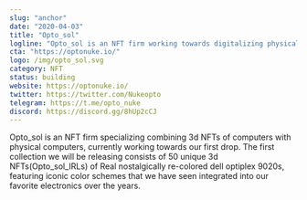 ```yaml
---
slug: "anchor"
date: "2020-04-03"
title: "Opto_sol"
logline: "Opto_sol is an NFT firm working towards digitalizing physical electronics in the form of 3d NFTs to provide a decentralized trustless exchange of electronics."
cta: "https://optonuke.io/"
logo: /img/opto_sol.svg
category: NFT
status: building
website: https://optonuke.io/
twitter: https://twitter.com/Nukeopto
telegram: https://t.me/opto_nuke
discord: https://discord.gg/8hUp2cCJ
---
```


Opto_sol is an NFT firm specializing combining 3d NFTs of computers with physical computers, currently working towards our first drop. The first collection we will be releasing consists of 50 unique 3d NFTs(Opto_sol_IRLs) of Real nostalgically re-colored dell optiplex 9020s, featuring iconic color schemes that we have seen integrated into our favorite electronics over the years.
